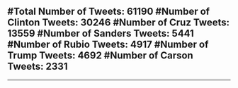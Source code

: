 #Total Number of Tweets: 61190 
#Number of Clinton Tweets: 30246
#Number of Cruz Tweets: 13559
#Number of Sanders Tweets: 5441
#Number of Rubio Tweets: 4917
#Number of Trump Tweets: 4692
#Number of Carson Tweets: 2331
---
---
